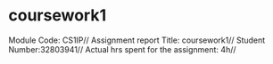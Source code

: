 # coursework1
Module Code: CS1IP//
Assignment report Title: coursework1//
Student Number:32803941//
Actual hrs spent for the assignment: 4h//